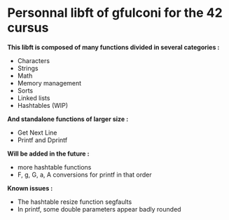 # **Personnal libft of gfulconi for the 42 cursus**

**This libft is composed of many functions divided in several categories :**
- Characters
- Strings
- Math
- Memory management
- Sorts
- Linked lists
- Hashtables (WIP)

**And standalone functions of larger size :**
- Get Next Line
- Printf and Dprintf

**Will be added in the future :**
- more hashtable functions
- F, g, G, a, A conversions for printf in that order

**Known issues :**
- The hashtable resize function segfaults
- In printf, some double parameters appear badly rounded
